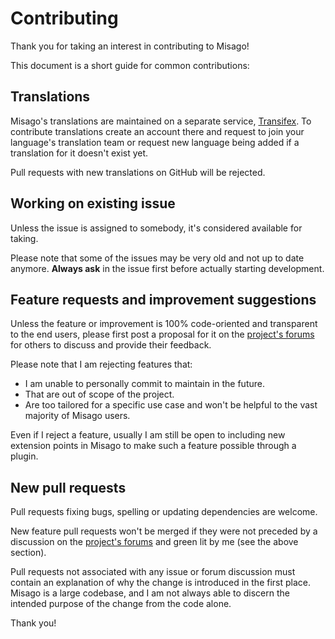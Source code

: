 Contributing
============

Thank you for taking an interest in contributing to Misago!

This document is a short guide for common contributions:


Translations
------------

Misago's translations are maintained on a separate service, [Transifex](https://explore.transifex.com/misago/). To contribute translations create an account there and request to join your language's translation team or request new language being added if a translation for it doesn't exist yet.

Pull requests with new translations on GitHub will be rejected.


Working on existing issue
-------------------------

Unless the issue is assigned to somebody, it's considered available for taking.

Please note that some of the issues may be very old and not up to date anymore. **Always ask** in the issue first before actually starting development.


Feature requests and improvement suggestions
--------------------------------------------

Unless the feature or improvement is 100% code-oriented and transparent to the end users, please first post a proposal for it on the [project's forums](https://misago-project.org/c/feedback/28/) for others to discuss and provide their feedback.

Please note that I am rejecting features that:

- I am unable to personally commit to maintain in the future.
- That are out of scope of the project.
- Are too tailored for a specific use case and won't be helpful to the vast majority of Misago users.

Even if I reject a feature, usually I am still be open to including new extension points in Misago to make such a feature possible through a plugin.


New pull requests
-----------------

Pull requests fixing bugs, spelling or updating dependencies are welcome.

New feature pull requests won't be merged if they were not preceded by a discussion on the [project's forums](https://misago-project.org/c/feedback/28/) and green lit by me (see the above section).

Pull requests not associated with any issue or forum discussion must contain an explanation of why the change is introduced in the first place. Misago is a large codebase, and I am not always able to discern the intended purpose of the change from the code alone.

Thank you!
